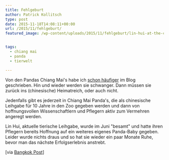 ```yaml
---
title: Fehlgeburt
author: Patrick Kollitsch
type: post
date: 2015-11-18T14:08:11+00:00
url: /2015/11/fehlgeburt/
featured_image: /wp-content/uploads/2015/11/fehlgeburt/lin-hui-at-the-chiang-mai-zoo.jpg


tags:
  - chiang mai
  - panda
  - tierwelt

---
```

Von den Pandas Chiang Mai's habe ich [schon häufiger][1] im Blog geschrieben. Hin und wieder werden sie schwanger. Dann müssen sie zurück ins (chinesische) Heimatreich, oder auch nicht.

Jedenfalls gibt es jederzeit in Chiang Mai Panda's, die als chinesische Leihgabe für 10 Jahre in den Zoo gegeben werden und dann von hoffnungsvollen Wissenschaftlern und Pflegern aktiv zum Vermehren angeregt werden.

Lin Hui, aktuelle tierische Leihgabe, wurde im Juni "besamt" und hatte ihren Pflegern bereits Hoffnung auf ein weiteres eigenes Panda-Baby gegeben. Leider wurde nichts draus und so hat sie wieder ein paar Monate Ruhe, bevor man das nächste Erfolgserlebnis anstrebt.

[via [Bangkok Post][2]]

 [1]: /thema/panda/
 [2]: http://www.bangkokpost.com/news/general/768072/panda-lin-hui-has-another-miscarriage
